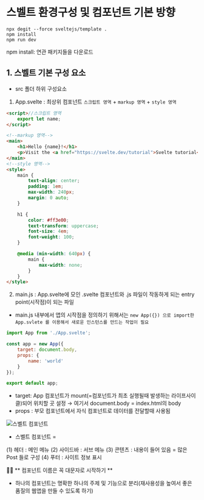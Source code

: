﻿# 스벨트 환경구성 및 컴포넌트 기본 방향

```
npx degit --force sveltejs/template .
npm install
npm run dev
```
npm install: 연관 패키지들을 다운로드

## 1. 스벨트 기본 구성 요소

- src 폴더 하위 구성요소 

1. App.svelte : 최상위 컴포넌트
`스크립트 영역` + `markup 영역` + `style 영역`
```html
<script>//스크립트 영역
	export let name;
</script>

<!--markup 영역-->
<main>
	<h1>Hello {name}!</h1>
	<p>Visit the <a href="https://svelte.dev/tutorial">Svelte tutorial</a> to learn how to build Svelte apps.</p>
</main>
<!--style 영역-->
<style>
	main {
		text-align: center;
		padding: 1em;
		max-width: 240px;
		margin: 0 auto;
	}

	h1 {
		color: #ff3e00;
		text-transform: uppercase;
		font-size: 4em;
		font-weight: 100;
	}

	@media (min-width: 640px) {
		main {
			max-width: none;
		}
	}
</style>
```

2. main.js : App.svelte에 모인 .svelte 컴포넌트와 .js 파일이 작동하게 되는 entry point(시작점)이 되는 파일

- main.js 내부에서 앱의 시작점을 정의하기 위해서는 `new App({}) 으로 import한 App.svlete 를 이용해서 새로운 인스턴스를 만드는 작업이 필요`

```javascript
import App from './App.svelte';

const app = new App({
	target: document.body,
	props: {
		name: 'world'
	}
});

export default app;
```

- target: App 컴포넌트가 mount(=컴포넌트가 최초 실행될때 발생하는 라이프사이클)되어 위치할 곳 설정
→ 여기서 document.body = index.html의 body
- props : 부모 컴포넌트에서 자식 컴포넌트로 데이터를 전달할때 사용됨

![스벨트 컴포넌트](https://res.cloudinary.com/practicaldev/image/fetch/s--NLUTVm8R--/c_limit%2Cf_auto%2Cfl_progressive%2Cq_auto%2Cw_880/https://dev-to-uploads.s3.amazonaws.com/uploads/articles/yn2iy710kx12cecijnwk.jpg)

- 스벨트 컴포넌트 =

(1) 헤더 : 메인 메뉴
(2) 사이드바 : 서브 메뉴
(3) 콘텐츠 : 내용이 들어 있음 = 많은 Post 들로 구성
(4) 푸터 : 사이트 정보 표시

🧡🧡 ** 컴포넌트 이름은 꼭 대문자로 시작하기 ** 

- 하나의 컴포넌트는 명확한 하나의 주제 및 기능으로 분리(재사용성을 높여서 좋은 품질의 웹앱을 만들 수 있도록 하기)
